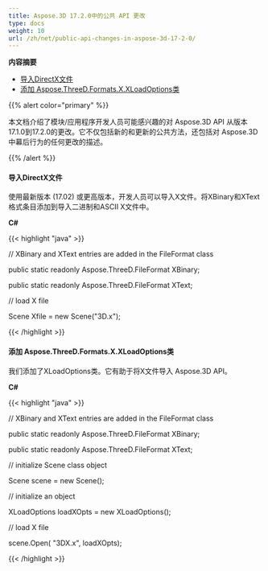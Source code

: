 ```yaml
---
title: Aspose.3D 17.2.0中的公共 API 更改
type: docs
weight: 10
url: /zh/net/public-api-changes-in-aspose-3d-17-2-0/
---
```

**内容摘要**

- [导入DirectX文件](#PublicAPIChangesinAspose.3D17.2.0-ImportingDirectXXFiles)
- [添加 Aspose.ThreeD.Formats.X.XLoadOptions类](#PublicAPIChangesinAspose.3D17.2.0-AddsAspose.ThreeD.Formats.X.XLoadOptionsClass)

{{% alert color="primary" %}} 

本文档介绍了模块/应用程序开发人员可能感兴趣的对 Aspose.3D API 从版本17.1.0到17.2.0的更改。它不仅包括新的和更新的公共方法，还包括对 Aspose.3D 中幕后行为的任何更改的描述。

{{% /alert %}} 
####  **导入DirectX文件**
使用最新版本 (17.02) 或更高版本，开发人员可以导入X文件。将XBinary和XText格式条目添加到导入二进制和ASCII X文件中。

**C#**

{{< highlight "java" >}}

 // XBinary and XText entries are added in the FileFormat class

public static readonly Aspose.ThreeD.FileFormat XBinary;

public static readonly Aspose.ThreeD.FileFormat XText;

// load X file

Scene Xfile = new Scene("3D.x");

{{< /highlight >}}
####  **添加 Aspose.ThreeD.Formats.X.XLoadOptions类**
我们添加了XLoadOptions类。它有助于将X文件导入 Aspose.3D API。

**C#**

{{< highlight "java" >}}

 // XBinary and XText entries are added in the FileFormat class

public static readonly Aspose.ThreeD.FileFormat XBinary;

public static readonly Aspose.ThreeD.FileFormat XText;

// initialize Scene class object

Scene scene = new Scene();

// initialize an object

XLoadOptions loadXOpts = new XLoadOptions();

// load X file

scene.Open( "3DX.x", loadXOpts);

{{< /highlight >}}
